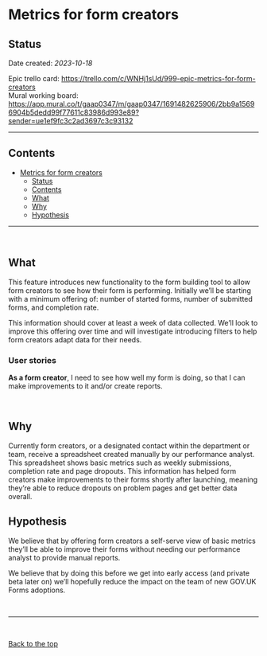 # Metrics for form creators

## Status

Date created: *2023-10-18*  

Epic trello card: https://trello.com/c/WNHj1sUd/999-epic-metrics-for-form-creators  
Mural working board: https://app.mural.co/t/gaap0347/m/gaap0347/1691482625906/2bb9a15696904b5dedd99f77611c83986d993e89?sender=ue1ef9fc3c2ad3697c3c93132   
___

## Contents

- [Metrics for form creators](#metrics-for-form-creators)
  - [Status](#status)
  - [Contents](#contents)
  - [What](#what)
  - [Why](#why)
  - [Hypothesis](#hypothesis)

___

<br>

## What

This feature introduces new functionality to the form building tool to allow form creators to see how their form is performing. Initially we’ll be starting with a minimum offering of: number of started forms, number of submitted forms, and completion rate.

This information should cover at least a week of data collected. We’ll look to improve this offering over time and will investigate introducing filters to help form creators adapt data for their needs.  

### User stories

**As a form creator**, I need to see how well my form is doing, so that I can make improvements to it and/or create reports.

<br>

## Why

Currently form creators, or a designated contact within the department or team, receive a spreadsheet created manually by our performance analyst. This spreadsheet shows basic metrics such as weekly submissions, completion rate and page dropouts. This information has helped form creators make improvements to their forms shortly after launching, meaning they’re able to reduce dropouts on problem pages and get better data overall.  

## Hypothesis

We believe that by offering form creators a self-serve view of basic metrics they’ll be able to improve their forms without needing our performance analyst to provide manual reports.  

We believe that by doing this before we get into early access (and private beta later on) we’ll hopefully reduce the impact on the team of new GOV.UK Forms adoptions.  

<br>

___

<br>

[Back to the top](#metrics-for-form-creators)
